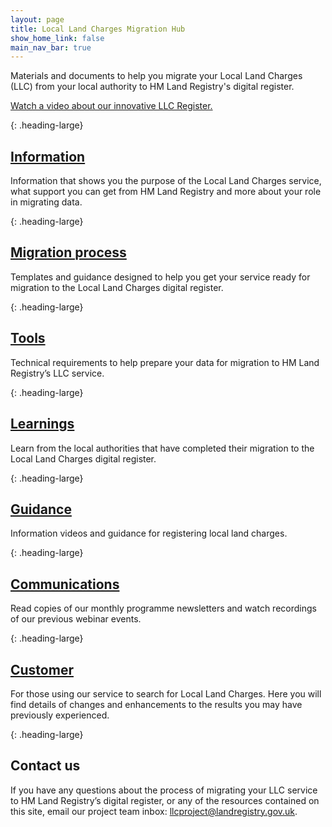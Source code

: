 ```yaml
---
layout: page
title: Local Land Charges Migration Hub
show_home_link: false
main_nav_bar: true
---
```


Materials and documents to help you migrate your Local Land Charges (LLC) from your local authority to HM Land Registry's digital register.

<a href='https://www.youtube.com/watch?v=8Ql7JtzB9ks' onclick='linkClicked()'>Watch a video about our innovative LLC Register.</a>

{: .heading-large}
<h2><a href='info'>Information</a></h2>

Information that shows you the purpose of the Local Land Charges service, what support you can get from HM Land Registry and more about your role in migrating data.

{: .heading-large}
<h2><a href='migration'>Migration process</a></h2>

Templates and guidance designed to help you get your service ready for migration to the Local Land Charges digital register. 

{: .heading-large}
<h2><a href='tools'>Tools</a></h2>

Technical requirements to help prepare your data for migration to HM Land Registry’s LLC service.

{: .heading-large}
<h2><a href='key-learnings'>Learnings</a></h2>

Learn from the local authorities that have completed their migration to the Local Land Charges digital register. 

{: .heading-large}
<h2><a href='guidance'>Guidance</a></h2>

Information videos and guidance for registering local land charges.

{: .heading-large}
<h2><a href='communications'>Communications</a></h2>

Read copies of our monthly programme newsletters and watch recordings of our previous webinar events. 

{: .heading-large}
<h2><a href='customer'>Customer</a></h2>

For those using our service to search for Local Land Charges. Here you will find details of changes and enhancements to the results you may have previously experienced. 

{: .heading-large}
<h2>Contact us</h2>

If you have any questions about the process of migrating your LLC service to HM Land Registry’s digital register, or any of the resources contained on this site, email our project team inbox: <a href='mailto:llcproject@landregistry.gov.uk'>llcproject@landregistry.gov.uk</a>.
